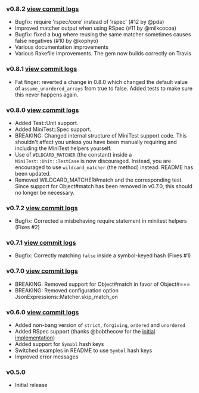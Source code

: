 ### v0.8.2 [view commit logs](https://github.com/chancancode/json_expressions/compare/0.8.1...0.8.2)

* Bugfix: require 'rspec/core' instead of 'rspec' (#12 by @pda)
* Improved matcher output when using RSpec (#11 by @milkcocoa)
* Bugfix: fixed a bug where reusing the same matcher sometimes causes false negatives (#10 by @kophyo)
* Various documentation improvements
* Various Rakefile improvements. The gem now builds correctly on Travis

### v0.8.1 [view commit logs](https://github.com/chancancode/json_expressions/compare/0.8.0...0.8.1)

* Fat finger: reverted a change in 0.8.0 which changed the default value of `assume_unordered_arrays` from true to false. Added tests to make sure this never happens again.

### v0.8.0 [view commit logs](https://github.com/chancancode/json_expressions/compare/0.7.2...0.8.0)

* Added Test::Unit support.
* Added MiniTest::Spec support.
* BREAKING: Changed internal structure of MiniTest support code. This shouldn't affect you unless you have been manually requiring and including the MiniTest helpers yourself.
* Use of `WILDCARD_MATCHER` (the constant) inside a `MiniTest::Unit::TestCase` is now discouraged. Instead, you are encouraged to use `wildcard_matcher` (the method) instead. README has been updated.
* Removed WILDCARD_MATCHER#match and the corresponding test. Since support for Object#match has been removed in v0.7.0, this should no longer be necessary.

### v0.7.2 [view commit logs](https://github.com/chancancode/json_expressions/compare/0.7.1...0.7.2)

* Bugfix: Corrected a misbehaving require statement in minitest helpers (Fixes #2)

### v0.7.1 [view commit logs](https://github.com/chancancode/json_expressions/compare/0.7.0...0.7.1)

* Bugfix: Correctly matching `false` inside a symbol-keyed hash (Fixes #1)

### v0.7.0 [view commit logs](https://github.com/chancancode/json_expressions/compare/0.6.0...0.7.0)

* BREAKING: Removed support for Object#match in favor of Object#===
* BREAKING: Removed configuration option JsonExpressions::Matcher.skip_match_on

### v0.6.0 [view commit logs](https://github.com/chancancode/json_expressions/compare/0.5.0...0.6.0)

* Added non-bang version of `strict`, `forgiving`, `ordered` and `unordered`
* Added RSpec support (thanks @bobthecow for the [initial implementation](https://gist.github.com/3086558))
* Added support for `Symobl` hash keys
* Switched examples in README to use `Symbol` hash keys
* Improved error messages

### v0.5.0

* Initial release